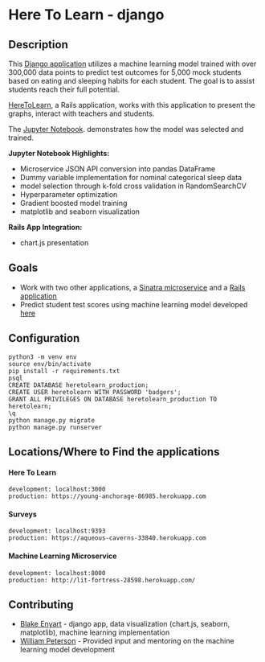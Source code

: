 # Here To Learn - django

## Description
 This [Django application](http://lit-fortress-28598.herokuapp.com/) utilizes a machine learning model trained with over 300,000 data points to predict test outcomes for 5,000 mock students based on eating and sleeping habits for each student. The goal is to assist students reach their full potential. 

 [HereToLearn](https://young-anchorage-86985.herokuapp.com), a Rails application, works with this application to present the graphs, interact with teachers and students.
 
 The [Jupyter Notebook](https://github.com/blake-enyart/heretolearn_django/blob/master/jupyter_notebook/ml-generator.ipynb). demonstrates how the model was selected and trained.

**Jupyter Notebook Highlights:**
* Microservice JSON API conversion into pandas DataFrame
* Dummy variable implementation for nominal categorical sleep data
* model selection through k-fold cross validation in RandomSearchCV
* Hyperparameter optimization
* Gradient boosted model training
* matplotlib and seaborn visualization

**Rails App Integration:**
* chart.js presentation

## Goals
* Work with two other applications, a [Sinatra microservice](https://aqueous-caverns-33840.herokuapp.com) and a [Rails application](https://young-anchorage-86985.herokuapp.com)
* Predict student test scores using machine learning model developed [here](https://github.com/blake-enyart/heretolearn_django/blob/master/jupyter_notebook/ml-generator.ipynb)

## Configuration
```
python3 -m venv env
source env/bin/activate
pip install -r requirements.txt
psql
CREATE DATABASE heretolearn_production;
CREATE USER heretolearn WITH PASSWORD 'badgers';
GRANT ALL PRIVILEGES ON DATABASE heretolearn_production TO heretolearn;
\q
python manage.py migrate
python manage.py runserver
 ```
## Locations/Where to Find the applications
#### Here To Learn
 ```
 development: localhost:3000
 production: https://young-anchorage-86985.herokuapp.com
 ```
#### Surveys
 ```
 development: localhost:9393
 production: https://aqueous-caverns-33840.herokuapp.com
 ```
#### Machine Learning Microservice
 ```
 development: localhost:8000
 production: http://lit-fortress-28598.herokuapp.com/
 ```

## Contributing

* [Blake Enyart](https://github.com/blake-enyart) - django app, data visualization (chart.js, seaborn, matplotlib), machine learning implementation
* [William Peterson](https://github.com/wipegup) - Provided input and mentoring on the machine learning model development
